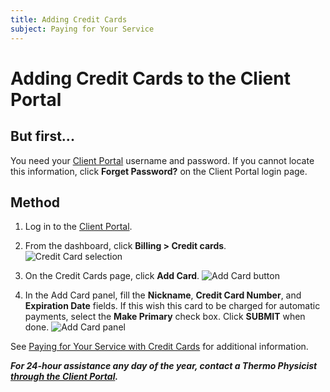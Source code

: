 ```yaml
---
title: Adding Credit Cards
subject: Paying for Your Service
---
```


# Adding Credit Cards to the Client Portal 

## But first...
You need your [Client Portal](https://core.thermo.io/login/) username and password. If you cannot locate this information, click **Forget Password?** on the Client Portal login page.

## Method
1. Log in to the [Client Portal](https://core.thermo.io/login/).
2. From the dashboard, click **Billing > Credit cards**.
   ![Credit Card selection](https://raw.githubusercontent.com/thermoio/docs/master/images/adding-credit-cards/2017-11-14_10-19-42.png)

3. On the Credit Cards page, click **Add Card**.
   ![Add Card button](https://raw.githubusercontent.com/thermoio/docs/master/images/adding-credit-cards/2017-11-14_10-23-15.png)
   
4. In the Add Card panel, fill the **Nickname**, **Credit Card Number**, and **Expiration Date** fields. If this wish this card to be charged for automatic payments, select the **Make Primary** check box. Click **SUBMIT** when done.
   ![Add Card panel](https://raw.githubusercontent.com/thermoio/docs/master/images/adding-credit-cards/2017-11-14_10-24-27.png)

See [Paying for Your Service with Credit Cards](https://www.thermo.io/how-to/client-portal/paying-with-credit-cards) for additional information.


**_For 24-hour assistance any day of the year, contact a Thermo Physicist [through the Client Portal](https://core.thermo.io/login/)._**

